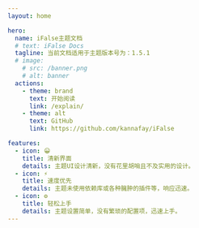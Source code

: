 ```yaml
---
layout: home

hero:
  name: iFalse主题文档
  # text: iFalse Docs
  tagline: 当前文档适用于主题版本号为：1.5.1
  # image:
    # src: /banner.png
    # alt: banner
  actions:
    - theme: brand
      text: 开始阅读
      link: /explain/
    - theme: alt
      text: GitHub
      link: https://github.com/kannafay/iFalse

features:
  - icon: 😀
    title: 清新界面
    details: 主题UI设计清新，没有花里胡哨且不及实用的设计。
  - icon: ⚡️
    title: 速度优先
    details: 主题未使用依赖库或各种臃肿的插件等，响应迅速。
  - icon: ⚙
    title: 轻松上手
    details: 主题设置简单，没有繁琐的配置项，迅速上手。
---
```


<style>
  :root {
  --vp-home-hero-name-color: transparent;
  --vp-home-hero-name-background: -webkit-linear-gradient(120deg, #58b3f5, #8183ff);
}
</style>